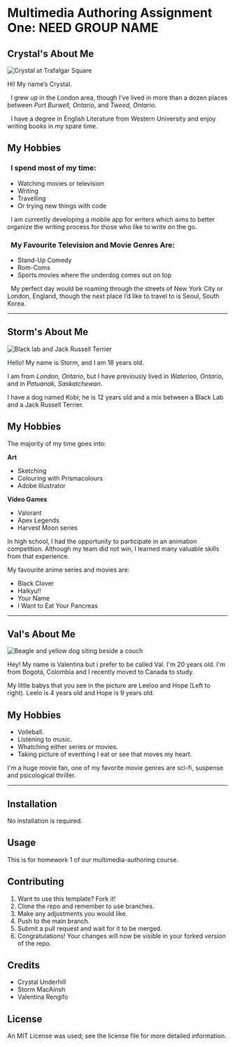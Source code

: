 # Multimedia Authoring Assignment One: NEED GROUP NAME

## Crystal's About Me

![Crystal at Trafalgar Square](images/trafalgar_square.jpg "Crystal at Trafalgar Square")

Hi! My name’s Crystal. 

&nbsp;&nbsp;I grew up in the London area, though I’ve lived in more than a dozen places between *Port Burwell, Ontario*, and *Tweed, Ontario*. 

&nbsp;&nbsp;I have a degree in English Literature from Western University and enjoy writing books in my spare time. 

## My Hobbies

### &nbsp;&nbsp;I spend most of my time: 

* Watching movies or television 
* Writing 
* Travelling 
* Or trying new things with code 

&nbsp;&nbsp;I am currently developing a mobile app for writers which aims to better organize the writing process for those who like to write on the go.

### &nbsp;&nbsp;My Favourite Television and Movie Genres Are: 

* Stand-Up Comedy
* Rom-Coms
* Sports movies where the underdog comes out on top

&nbsp;&nbsp;My perfect day would be roaming through the streets of New York City or London, England, though the next place I’d like to travel to is Seoul, South Korea.  

___

## Storm's About Me

![Black lab and Jack Russell Terrier](images/kobi_dog.jpg)

Hello! My name is Storm, and I am 18 years old.

I am from *London, Ontario*, but I have previously lived in *Waterloo, Ontario*, and in *Patuanak, Saskatchewan*.

I have a dog named Kobi; he is 12 years old and a mix between a Black Lab and a Jack Russell Terrier.

## My Hobbies

The majority of my time goes into: 

**Art**
- Sketching
- Colouring with Prismacolours
- Adobe Illustrator

**Video Games**
- Valorant
- Apex Legends
- Harvest Moon series

In high school, I had the opportunity to participate in an animation competition. Although my team did not win, I learned many valuable skills from that experience. 

My favourite anime series and movies are:

- Black Clover
- Haikyu!!
- Your Name
- I Want to Eat Your Pancreas
___

## Val's About Me

![Beagle and yellow dog siting beside a couch](images/leeloo_hope.JPG)

Hey! My name is Valentina but i prefer to be called Val. I'm 20 years old. I'm from Bogotá, Colombia and I recently moved to Canada to study. 

My little babys that you see in the picture are Leeloo and Hope (Left to right). Leelo is 4 years old and Hope is 9 years old.

## My Hobbies

 - Volleball.
 - Listening to music.
 - Whatching either series or movies.
 - Taking picture of everthing I eat or see that moves my heart.

I'm a huge movie fan, one of my favorite movie genres are sci-fi, suspense and psicological thriller. 

___

## Installation 

No installation is required.

## Usage 

This is for homework 1 of our multimedia-authoring course.

## Contributing 

1. Want to use this template? Fork it!
2. Clone the repo and remember to use branches.
3. Make any adjustments you would like.
4. Push to the main branch.
5. Submit a pull request and wait for it to be merged.
6. Congratulations! Your changes will now be visible in your forked version of the repo.

## Credits

- Crystal Underhill
- Storm MacAinsh
- Valentina Rengifo

## License 

An MIT License was used; see the license file for more detailed information.